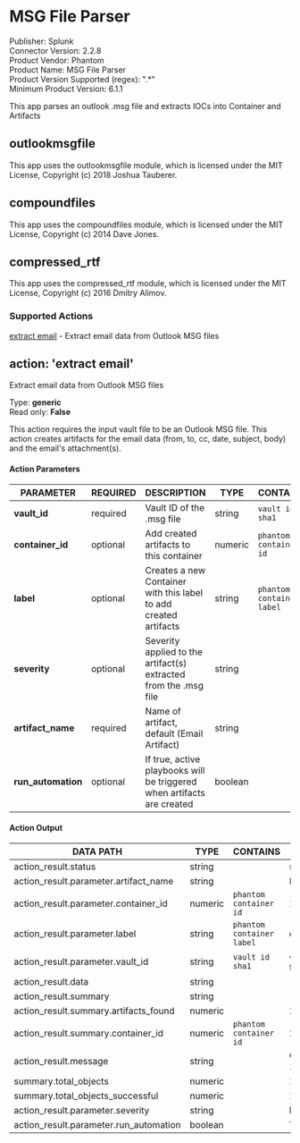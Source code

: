 [comment]: # "Auto-generated SOAR connector documentation"
# MSG File Parser

Publisher: Splunk  
Connector Version: 2.2.8  
Product Vendor: Phantom  
Product Name: MSG File Parser  
Product Version Supported (regex): ".\*"  
Minimum Product Version: 6.1.1  

This app parses an outlook .msg file and extracts IOCs into Container and Artifacts

[comment]: # " File: README.md"
[comment]: # "  Copyright (c) 2019-2023 Splunk Inc."
[comment]: # ""
[comment]: # "Licensed under the Apache License, Version 2.0 (the 'License');"
[comment]: # "you may not use this file except in compliance with the License."
[comment]: # "You may obtain a copy of the License at"
[comment]: # ""
[comment]: # "    http://www.apache.org/licenses/LICENSE-2.0"
[comment]: # ""
[comment]: # "Unless required by applicable law or agreed to in writing, software distributed under"
[comment]: # "the License is distributed on an 'AS IS' BASIS, WITHOUT WARRANTIES OR CONDITIONS OF ANY KIND,"
[comment]: # "either express or implied. See the License for the specific language governing permissions"
[comment]: # "and limitations under the License."
[comment]: # ""
## outlookmsgfile

This app uses the outlookmsgfile module, which is licensed under the MIT License, Copyright (c) 2018
Joshua Tauberer.

## compoundfiles

This app uses the compoundfiles module, which is licensed under the MIT License, Copyright (c) 2014
Dave Jones.

## compressed_rtf

This app uses the compressed_rtf module, which is licensed under the MIT License, Copyright (c) 2016
Dmitry Alimov.


### Supported Actions  
[extract email](#action-extract-email) - Extract email data from Outlook MSG files  

## action: 'extract email'
Extract email data from Outlook MSG files

Type: **generic**  
Read only: **False**

This action requires the input vault file to be an Outlook MSG file. This action creates artifacts for the email data (from, to, cc, date, subject, body) and the email's attachment(s).

#### Action Parameters
PARAMETER | REQUIRED | DESCRIPTION | TYPE | CONTAINS
--------- | -------- | ----------- | ---- | --------
**vault_id** |  required  | Vault ID of the .msg file | string |  `vault id`  `sha1` 
**container_id** |  optional  | Add created artifacts to this container | numeric |  `phantom container id` 
**label** |  optional  | Creates a new Container with this label to add created artifacts | string |  `phantom container label` 
**severity** |  optional  | Severity applied to the artifact(s) extracted from the .msg file | string | 
**artifact_name** |  required  | Name of artifact, default (Email Artifact) | string | 
**run_automation** |  optional  | If true, active playbooks will be triggered when artifacts are created | boolean | 

#### Action Output
DATA PATH | TYPE | CONTAINS | EXAMPLE VALUES
--------- | ---- | -------- | --------------
action_result.status | string |  |   success  failed 
action_result.parameter.artifact_name | string |  |   Email Artifact 
action_result.parameter.container_id | numeric |  `phantom container id`  |   193 
action_result.parameter.label | string |  `phantom container label`  |   events  email 
action_result.parameter.vault_id | string |  `vault id`  `sha1`  |   492cafe7223b63c03413a290b8b7cefdfbc9e5d2  f1cba62002865cdcee8ce010abb87510c32c48ca 
action_result.data | string |  |  
action_result.summary | string |  |  
action_result.summary.artifacts_found | numeric |  |   2  8 
action_result.summary.container_id | numeric |  `phantom container id`  |   256  193 
action_result.message | string |  |   Container id: 256, Artifacts found: 2  Container id: 193, Artifacts found: 8 
summary.total_objects | numeric |  |   1 
summary.total_objects_successful | numeric |  |   1 
action_result.parameter.severity | string |  |   low  medium 
action_result.parameter.run_automation | boolean |  |   True  False 